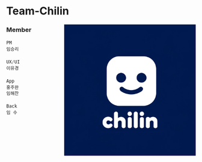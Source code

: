 # Team-Chilin
<img src="/profile/chilinProfile.png" width="350" height="350" align="right"/>

### Member

```js
PM
임승리

UX/UI
이유경 

App 
홍주완
임해찬

Back
임 수

```

